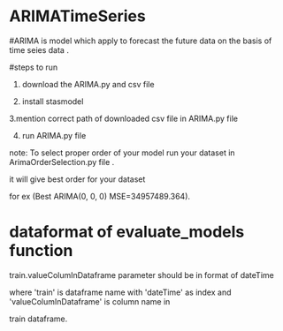 # ARIMATimeSeries

#ARIMA is model which apply to forecast the future data on the basis of time seies data .

#steps to run 

1. download the ARIMA.py and csv file

2. install stasmodel 

3.mention correct path of downloaded csv file in ARIMA.py file

4. run ARIMA.py file

note: To select  proper order of your model run your dataset in ArimaOrderSelection.py file .

it will give best order for your dataset 

for ex (Best ARIMA(0, 0, 0) MSE=34957489.364).

# dataformat of  evaluate_models function

train.valueColumInDataframe parameter should be in format of  dateTime

where 'train' is dataframe name with 'dateTime' as index and 'valueColumInDataframe' is column name in
 
train  dataframe.


 





                
